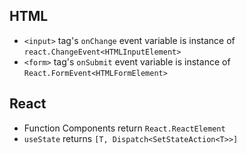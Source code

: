 ## HTML
- `<input>` tag's `onChange` event variable is instance of `react.ChangeEvent<HTMLInputElement>`
- `<form>` tag's `onSubmit` event variable is instance of `React.FormEvent<HTMLFormElement>`
## React
- Function Components return `React.ReactElement`
- `useState` returns `[T, Dispatch<SetStateAction<T>>]`

